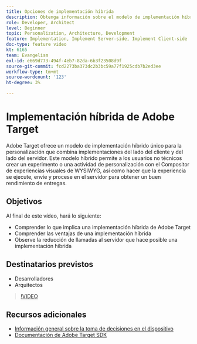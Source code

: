 ```yaml
---
title: Opciones de implementación híbrida
description: Obtenga información sobre el modelo de implementación híbrido único de Adobe Target para implementaciones del lado del cliente y del lado del servidor que combinan personalización.
role: Developer, Architect
level: Beginner
topic: Personalization, Architecture, Development
feature: Implementation, Implement Server-side, Implement Client-side
doc-type: feature video
kt: 6165
team: Evangelism
exl-id: e669d773-494f-4eb7-82da-6b3f23508d9f
source-git-commit: fcd2273ba373dc2b3bc59a77f1925cdb7b2ed3ee
workflow-type: tm+mt
source-wordcount: '123'
ht-degree: 3%

---
```


# Implementación híbrida de Adobe Target

Adobe Target ofrece un modelo de implementación híbrido único para la personalización que combina implementaciones del lado del cliente y del lado del servidor. Este modelo híbrido permite a los usuarios no técnicos crear un experimento o una actividad de personalización con el Compositor de experiencias visuales de WYSIWYG, así como hacer que la experiencia se ejecute, envíe y procese en el servidor para obtener un buen rendimiento de entregas.

## Objetivos

Al final de este vídeo, hará lo siguiente:

* Comprender lo que implica una implementación híbrida de Adobe Target
* Comprender las ventajas de una implementación híbrida
* Observe la reducción de llamadas al servidor que hace posible una implementación híbrida

## Destinatarios previstos

* Desarrolladores
* Arquitectos

>[!VIDEO](https://video.tv.adobe.com/v/41698/?quality=12)

## Recursos adicionales

* [Información general sobre la toma de decisiones en el dispositivo](https://experienceleague.adobe.com/en/docs/target-learn/tutorials/implementation/on-device-decisioning-overview#implementation)
* [Documentación de Adobe Target SDK](https://experienceleague.adobe.com/en/docs/target-dev/developer/server-side/on-device-decisioning/overview)
